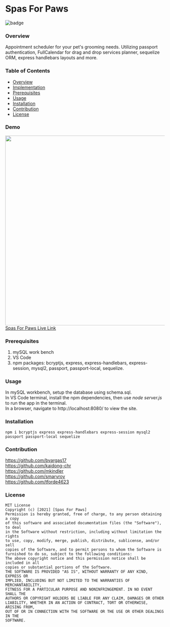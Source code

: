 # Spas For Paws

![badge](https://img.shields.io/badge/license-MIT-yellow)<br />

### Overview

Appointment scheduler for your pet's grooming needs. Utilizing passport authentication, FullCalendar for drag and drop services planner, sequelize ORM, express handlebars layouts and more.

### Table of Contents

- [Overview](#Overview)
- [Implementation](#Implementation)
- [Prerequisites](#Prerequisites)
- [Usage](#usage)
- [Installation](#Installation)
- [Contribution](#Contribution)
- [License](#license)

### Demo
<img src="public\assets\img\paws.gif" width="600"><br />
[Spas For Paws Live Link](https://spas-for-paws.herokuapp.com/)

### Prerequisites
  1. mySQL work bench
  2. VS Code
  3. npm packages: bcryptjs, express, express-handlebars, express-session, mysql2, passport, passport-local, sequelize.

### Usage

In mySQL workbench, setup the database using schema.sql.<br />
In VS Code terminal, install the npm dependencies, then use <i>node server.js</i> to run the app in the terminal.<br />
In a browser, navigate to http://localhost:8080/ to view the site.<br />

### Installation

```
npm i bcryptjs express express-handlebars express-session mysql2 passport passport-local sequelize
```

### Contribution
https://github.com/bvargas17<br />
https://github.com/kaidong-chr<br />
https://github.com/mkindler<br />
https://github.com/smaryroy<br />
https://github.com/tforde4623<br />

### License
```
MIT License
Copyright (c) [2021] [Spas For Paws]
Permission is hereby granted, free of charge, to any person obtaining a copy
of this software and associated documentation files (the "Software"), to deal
in the Software without restriction, including without limitation the rights
to use, copy, modify, merge, publish, distribute, sublicense, and/or sell
copies of the Software, and to permit persons to whom the Software is
furnished to do so, subject to the following conditions:
The above copyright notice and this permission notice shall be included in all
copies or substantial portions of the Software.
THE SOFTWARE IS PROVIDED "AS IS", WITHOUT WARRANTY OF ANY KIND, EXPRESS OR
IMPLIED, INCLUDING BUT NOT LIMITED TO THE WARRANTIES OF MERCHANTABILITY,
FITNESS FOR A PARTICULAR PURPOSE AND NONINFRINGEMENT. IN NO EVENT SHALL THE
AUTHORS OR COPYRIGHT HOLDERS BE LIABLE FOR ANY CLAIM, DAMAGES OR OTHER
LIABILITY, WHETHER IN AN ACTION OF CONTRACT, TORT OR OTHERWISE, ARISING FROM,
OUT OF OR IN CONNECTION WITH THE SOFTWARE OR THE USE OR OTHER DEALINGS IN THE
SOFTWARE.
```